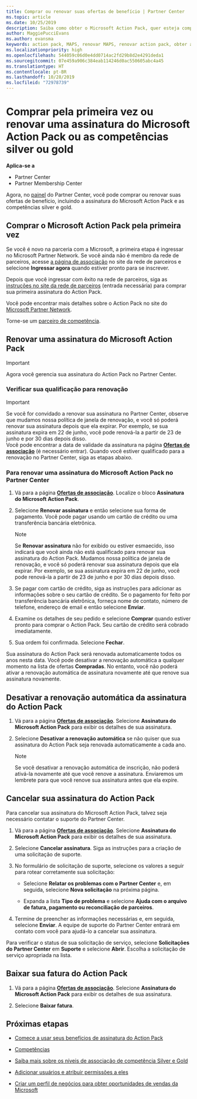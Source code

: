 ```yaml
---
title: Comprar ou renovar suas ofertas de benefício | Partner Center
ms.topic: article
ms.date: 10/25/2019
description: Saiba como obter o Microsoft Action Pack, quer esteja comprando pela primeira vez ou renovando.
author: MaggiePucciEvans
ms.author: evansma
keywords: action pack, MAPS, renovar MAPS, renovar action pack, obter action pack
ms.localizationpriority: high
ms.openlocfilehash: 544059c06d0e4dd0714ac2fd29b8d2e4291deda1
ms.sourcegitcommit: 07e459a906c384eab114246d0ac550605abc4a45
ms.translationtype: HT
ms.contentlocale: pt-BR
ms.lasthandoff: 10/28/2019
ms.locfileid: "72978739"
---
```

# <a name="buy-for-the-first-time-or-renew-a-microsoft-action-pack-subscription-or-the-silver-or-gold-competencies"></a>Comprar pela primeira vez ou renovar uma assinatura do Microsoft Action Pack ou as competências silver ou gold

**Aplica-se a**

-  Partner Center
-  Partner Membership Center

Agora, no [painel](https://docs.microsoft.com/partner-center/) do Partner Center, você pode comprar ou renovar suas ofertas de benefício, incluindo a assinatura do Microsoft Action Pack e as competências silver e gold. 

## <a name="buy-microsoft-action-pack-for-the-first-time"></a>Comprar o Microsoft Action Pack pela primeira vez

Se você é novo na parceria com a Microsoft, a primeira etapa é ingressar no Microsoft Partner Network. Se você ainda não é membro da rede de parceiros, acesse [a página de associação](https://partner.microsoft.com/membership) no site da rede de parceiros e selecione **Ingressar agora** quando estiver pronto para se inscrever. 

Depois que você ingressar com êxito na rede de parceiros, siga as [instruções no site da rede de parceiros](https://partner.microsoft.com/membership/action-pack) (entrada necessária) para comprar sua primeira assinatura do Action Pack. 

Você pode encontrar mais detalhes sobre o Action Pack no site do [Microsoft Partner Network](https://partner.microsoft.com/membership/internal-use-software#simple-tab-content-3).

Torne-se um [parceiro de competência](https://partner.microsoft.com/membership/competencies). 

## <a name="renew-a-microsoft-action-pack-subscription"></a>Renovar uma assinatura do Microsoft Action Pack

>[!IMPORTANT]
>Agora você gerencia sua assinatura do Action Pack no Partner Center.

### <a name="check-your-renewal-eligibility"></a>Verificar sua qualificação para renovação

>[!IMPORTANT]
>Se você for convidado a renovar sua assinatura no Partner Center, observe que mudamos nossa política de janela de renovação, e você só poderá renovar sua assinatura depois que ela expirar. Por exemplo, se sua assinatura expira em 22 de junho, você pode renová-la a partir de 23 de junho e por 30 dias depois disso.       
>Você pode encontrar a data de validade da assinatura na página [**Ofertas de associação**](https://partnercenter.microsoft.com/pcv/partnership/offers) (é necessário entrar). Quando você estiver qualificado para a renovação no Partner Center, siga as etapas abaixo.  

### <a name="to-renew-a-microsoft-action-pack-subscription-in-the-partner-center"></a>Para renovar uma assinatura do Microsoft Action Pack no Partner Center

1. Vá para a página [**Ofertas de associação**](https://partnercenter.microsoft.com/pcv/partnership/offers). Localize o bloco **Assinatura do Microsoft Action Pack**.  

2. Selecione **Renovar assinatura** e então selecione sua forma de pagamento. Você pode pagar usando um cartão de crédito ou uma transferência bancária eletrônica.

    >[!NOTE]
    >Se **Renovar assinatura** não for exibido ou estiver esmaecido, isso indicará que você ainda não está qualificado para renovar sua assinatura do Action Pack. Mudamos nossa política de janela de renovação, e você só poderá renovar sua assinatura depois que ela expirar. Por exemplo, se sua assinatura expira em 22 de junho, você pode renová-la a partir de 23 de junho e por 30 dias depois disso.  

3. Se pagar com cartão de crédito, siga as instruções para adicionar as informações sobre o seu cartão de crédito. Se o pagamento for feito por transferência bancária eletrônica, forneça nome de contato, número de telefone, endereço de email e então selecione **Enviar**. 
     
4. Examine os detalhes de seu pedido e selecione **Comprar** quando estiver pronto para comprar o Action Pack. Seu cartão de crédito será cobrado imediatamente.

5. Sua ordem foi confirmada. Selecione **Fechar**.

Sua assinatura do Action Pack será renovada automaticamente todos os anos nesta data. Você pode desativar a renovação automática a qualquer momento na lista de ofertas **Compradas**. No entanto, você não poderá ativar a renovação automática de assinatura novamente até que renove sua assinatura novamente. 


## <a name="turn-off-automatic-action-pack-subscription-renewal"></a>Desativar a renovação automática da assinatura do Action Pack

1. Vá para a página [**Ofertas de associação**](https://partnercenter.microsoft.com/pcv/partnership/offers).  Selecione **Assinatura do Microsoft Action Pack** para exibir os detalhes de sua assinatura. 

2. Selecione **Desativar a renovação automática** se não quiser que sua assinatura do Action Pack seja renovada automaticamente a cada ano. 

    >[!NOTE]
    >Se você desativar a renovação automática de inscrição, não poderá ativá-la novamente até que você renove a assinatura. Enviaremos um lembrete para que você renove sua assinatura antes que ela expire.


## <a name="cancel-your-action-pack-subscription"></a>Cancelar sua assinatura do Action Pack

Para cancelar sua assinatura do Microsoft Action Pack, talvez seja necessário contatar o suporte do Partner Center.

1. Vá para a página [**Ofertas de associação**](https://partnercenter.microsoft.com/pcv/partnership/offers). Selecione **Assinatura do Microsoft Action Pack** para exibir os detalhes de sua assinatura. 

3. Selecione **Cancelar assinatura**. Siga as instruções para a criação de uma solicitação de suporte. 

4. No formulário de solicitação de suporte, selecione os valores a seguir para rotear corretamente sua solicitação:

    -  Selecione **Relatar os problemas com o Partner Center** e, em seguida, selecione **Nova solicitação** na próxima página.

    -  Expanda a lista **Tipo de problema** e selecione **Ajuda com o arquivo de fatura, pagamento ou reconciliação de parceiros**. 

5. Termine de preencher as informações necessárias e, em seguida, selecione **Enviar**. A equipe de suporte do Partner Center entrará em contato com você para ajudá-lo a cancelar sua assinatura.

Para verificar o status de sua solicitação de serviço, selecione **Solicitações do Partner Center** em **Suporte** e selecione **Abrir**. Escolha a solicitação de serviço apropriada na lista.  

## <a name="download-your-action-pack-invoice"></a>Baixar sua fatura do Action Pack

1. Vá para a página [**Ofertas de associação**](https://partnercenter.microsoft.com/pcv/partnership/offers). Selecione **Assinatura do Microsoft Action Pack** para exibir os detalhes de sua assinatura. 

3. Selecione **Baixar fatura**.
 
## <a name="next-steps"></a>Próximas etapas

-   [Comece a usar seus benefícios de assinatura do Action Pack](manage-your-partner-network-benefits.md)

-   [Competências](learn-about-competencies.md)

-   [Saiba mais sobre os níveis de associação de competência Silver e Gold](https://partner.microsoft.com/membership/internal-use-software#simple-tab-content-2)

-   [Adicionar usuários e atribuir permissões a eles](create-user-accounts-and-set-permissions.md)

-   [Criar um perfil de negócios para obter oportunidades de vendas da Microsoft](create-a-marketing-profile.md)



